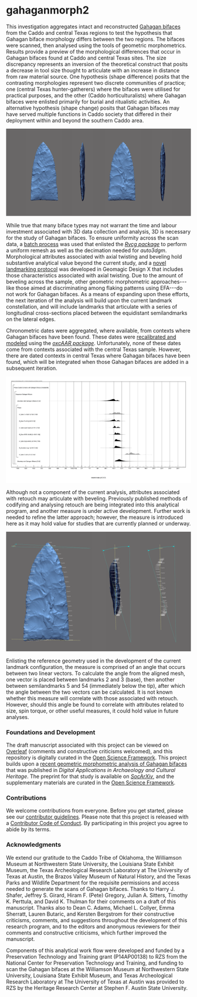 # gahaganmorph2

This investigation aggregates intact and reconstructed [Gahagan bifaces](https://scholarworks.sfasu.edu/ita-gahaganbiface/) from the Caddo and central Texas regions to test the hypothesis that Gahagan biface morphology differs between the two regions. The bifaces were scanned, then analysed using the tools of geometric morphometrics. Results provide a preview of the morphological differences that occur in Gahagan bifaces found at Caddo and central Texas sites. The size discrepancy represents an inversion of the theoretical construct that posits a decrease in tool size thought to articulate with an increase in distance from raw material source. One hypothesis (shape difference) posits that the contrasting morphologies represent two discrete communities of practice; one (central Texas hunter-gatherers) where the bifaces were utilised for practical purposes, and the other (Caddo horticulturalists) where Gahagan bifaces were enlisted primarily for burial and ritualistic activities. An alternative hypothesis (shape change) posits that Gahagan bifaces may have served multiple functions in Caddo society that differed in their deployment within and beyond the southern Caddo area.

![](./analysis/images/figbev.png)

While true that many biface types may not warrant the time and labour investment associated with 3D data collection and analysis, 3D is necessary for the study of Gahagan bifaces. To ensure uniformity across the scan data, a [batch process](analysis/Rvcgbatch.R) was used that enlisted the [_Rvcg package_](https://github.com/zarquon42b/Rvcg) to perform a uniform remesh as well as the decimation needed for _auto3dgm_. Morphological attributes associated with axial twisting and beveling hold substantive analytical value beyond the current study, and a [novel landmarking protocol](analysis/landmarking-protocol.md) was developed in Geomagic Design X that includes those characteristics associated with axial twisting. Due to the amount of beveling across the sample, other geometric morphometric approaches---like those aimed at discriminating among flaking patterns using EFA---do not work for Gahagan bifaces. As a means of expanding upon these efforts, the next iteration of the analysis will build upon the current landmark constellation, and will include landmarks that articulate with a series of longitudinal cross-sections placed between the equidistant semilandmarks on the lateral edges.

Chronometric dates were aggregated, where available, from contexts where Gahagan bifaces have been found. These dates were [recalibrated and modeled](analysis/gahagan14c.md) using the [_oxcAAR package_](https://github.com/ISAAKiel/oxcAAR). Unfortunately, none of these dates come from contexts associated with the central Texas sample. However, there are dated contexts in central Texas where Gahagan bifaces have been found, which will be integrated when those Gahagan bifaces are added in a subsequent iteration.

![](./images/fig03.png)

Although not a component of the current analysis, attributes associated with retouch may articulate with beveling. Previously published methods of codifying and analysing retouch are being integrated into this analytical program, and another measure is under active development. Further work is needed to refine the latter approach; however, the measure is introduced here as it may hold value for studies that are currently planned or underway.

![](./images/gahagan-beveling-rev1.png)

Enlisting the reference geometry used in the development of the current landmark configuration, the measure is comprised of an angle that occurs between two linear vectors. To calculate the angle from the aligned mesh, one vector is placed between landmarks 2 and 3 (base), then another between semilandmarks 5 and 54 (immediately below the tip), after which the angle between the two vectors can be calculated. It is not known whether this measure will correlate with those associated with retouch. However, should this angle be found to correlate with attributes related to size, spin torque, or other useful measures, it could hold value in future analyses.

### Foundations and Development

The draft manuscript associated with this project can be viewed on [Overleaf](https://www.overleaf.com/read/xkmbhpyfjvvk) (comments and constructive criticisms welcomed), and this repository is digitally curated in the [Open Science Framework](https://osf.io/hm3q7/). This project builds upon a [recent geometric morphometric analysis of Gahagan bifaces](https://doi.org/10.1016/j.daach.2018.e00080) that was published in _Digital Applications in Archaeology and Cultural Heritage_. The preprint for that study is available on [_SocArXiv_](https://doi.org/10.31235/osf.io/u7qfr), and the supplementary materials are curated in the [Open Science Framework](https://osf.io/jkxe3/).

### Contributions

We welcome contributions from everyone. Before you get started, please see our [contributor guidelines](CONTRIBUTING.md). Please note that this project is released with a [Contributor Code of Conduct](CONDUCT.md). By participating in this project you agree to abide by its terms.

### Acknowledgments

We extend our gratitude to the Caddo Tribe of Oklahoma, the Williamson Museum at Northwestern State University, the Louisiana State Exhibit Museum, the Texas Archeological Research Laboratory at The University of Texas at Austin, the Brazos Valley Museum of Natural History, and the Texas Parks and Wildlife Department for the requisite permissions and access needed to generate the scans of Gahagan bifaces. Thanks to Harry J. Shafer, Jeffrey S. Girard, Hiram F. (Pete) Gregory, Julian A. Sitters, Timothy K. Perttula, and David K. Thulman for their comments on a draft of this manuscript. Thanks also to Dean C. Adams, Michael L. Collyer, Emma Sherratt, Lauren Butaric, and Kersten Bergstrom for their constructive criticisms, comments, and suggestions throughout the development of this research program, and to the editors and anonymous reviewers for their comments and constructive criticisms, which further improved the manuscript.

Components of this analytical work flow were developed and funded by a Preservation Technology and Training grant (P14AP00138) to RZS from the National Center for Preservation Technology and Training, and funding to scan the Gahagan bifaces at the Williamson Museum at Northwestern State University, Louisiana State Exhibit Museum, and Texas Archeological Research Laboratory at The University of Texas at Austin was provided to RZS by the Heritage Research Center at Stephen F. Austin State University.
